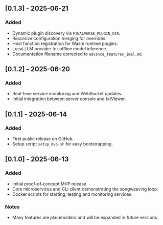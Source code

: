 ## [0.1.3] - 2025-06-21
### Added
- Dynamic plugin discovery via `FINALVERSE_PLUGIN_DIR`.
- Recursive configuration merging for overrides.
- Host function registration for Wasm runtime plugins.
- Local LLM provider for offline model inference.
- Documentation filename corrected to `advance_features_impl.md`.

## [0.1.2] - 2025-06-20
### Added
- Real-time service monitoring and WebSocket updates.
- Initial integration between server console and txtViewer.

## [0.1.1] - 2025-06-14
### Added
- First public release on GitHub.
- Setup script `setup_mvp.sh` for easy bootstrapping.

## [0.1.0] - 2025-06-13
### Added
- Initial proof-of-concept MVP release.
- Core microservices and CLI client demonstrating the songweaving loop.
- Docker scripts for starting, testing and monitoring services.

### Notes
- Many features are placeholders and will be expanded in future versions.